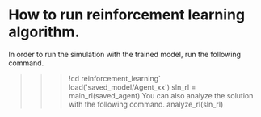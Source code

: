 # How to run reinforcement learning algorithm.
In order to run the simulation with the trained model, run the following command.
> >> !cd reinforcement_learning`
> >> load('saved_model/Agent_xx')
> >> sln_rl = main_rl(saved_agent)
You can also analyze the solution with the following command.
> >> analyze_rl(sln_rl)